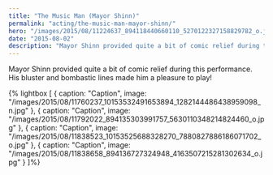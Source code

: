 ```yaml
---
title: "The Music Man (Mayor Shinn)"
permalink: "acting/the-music-man-mayor-shinn/"
hero: "/images/2015/08/11224637_894118440660110_5270122327158829782_o.jpg"
date: "2015-08-02"
description: "Mayor Shinn provided quite a bit of comic relief during this performance. His bluster and bombastic lines made him a pleasure to play!"
---
```


Mayor Shinn provided quite a bit of comic relief during this performance. His bluster and bombastic lines made him a pleasure to play!

{% lightbox [
    { caption: "Caption", image: "/images/2015/08/11760237_10153532491653894_1282144486438959098_n.jpg" },
    { caption: "Caption", image: "/images/2015/08/11792022_894135303991757_5630110348214824460_o.jpg" },
    { caption: "Caption", image: "/images/2015/08/11838523_10153525688328270_7880827886186071702_o.jpg" },
    { caption: "Caption", image: "/images/2015/08/11838658_894136727324948_4163507215281302634_o.jpg" }
]%}